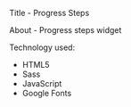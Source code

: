 Title - Progress Steps

About - Progress steps widget

Technology used:

- HTML5
- Sass
- JavaScript
- Google Fonts

